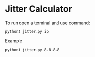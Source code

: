 # Jitter Calculator
To run open a terminal and use command:
```
python3 jitter.py ip
```

Example
```
python3 jitter.py 8.8.8.8
```